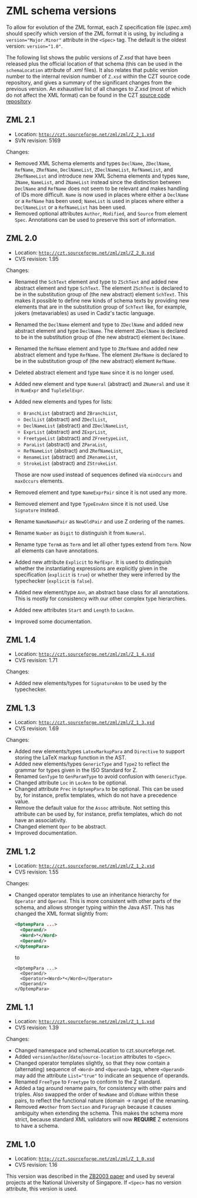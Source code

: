 # ZML schema versions

To allow for evolution of the ZML format, each Z specification file (_spec.xml_) should specify
which version of the ZML format it is using, by including a `version="Major.Minor"` attribute
in the `<Spec>` tag. The default is the oldest version: `version="1.0"`.

The following list shows the public versions of _Z.xsd_ that have been released plus the
official location of that schema (this can be used in the `schemaLocation` attribute of _.xml_
files). It also relates that public version number to the internal revision number of `Z.xsd`
within the CZT source code repository, and gives a summary of the significant changes from the
previous version. An exhaustive list of all changes to _Z.xsd_ (most of which do not affect the
XML format) can be found in the CZT [source code repository][czt-src].

[czt-src]: ../source-repository.html


## ZML 2.1

-   Location: [`http://czt.sourceforge.net/zml/zml/Z_2_1.xsd`](Z_2_1.xsd)
-   SVN revision: 5169

Changes:

-   Removed XML Schema elements and types `DeclName`, `ZDeclName`, `RefName`, `ZRefName`,
    `DeclNameList`, `ZDeclNameList`, `RefNameList`, and `ZRefNameList` and introduce new XML Schema
    elements and types `Name`, `ZName`, `NameList`, and `ZNameList` instead since the distinction
    between `DeclName` and `RefName` does not seem to be relevant and makes handling of IDs more
    difficult. `Name` is now used in places where either a `DeclName` or a `RefName` has been used;
    `NameList` is used in places where either a `DeclNameList` or a `RefNameList` has been used.
-   Removed optional attributes `Author`, `Modified`, and `Source` from element `Spec`.
    Annotations can be used to preserve this sort of information.

## ZML 2.0

-   Location: [`http://czt.sourceforge.net/zml/zml/Z_2_0.xsd`](Z_2_0.xsd)
-   CVS revision: 1.95

Changes:

-   Renamed the `SchText` element and type to `ZSchText` and added new abstract element and type
    `SchText`. The element `ZSchText` is declared to be in the substitution group of (the new
    abstract) element `SchText`. This makes it possible to define new kinds of schema texts by
    providing new elements that are in the substitution group of `SchText` like, for example,
    jokers (metavariables) as used in Cadiz's tactic language.
-   Renamed the `DeclName` element and type to `ZDeclName` and added new abstract element and type
    `DeclName`. The element `ZDeclName` is declared to be in the substitution group of (the new
    abstract) element `DeclName`.
-   Renamed the `RefName` element and type to `ZRefName` and added new abstract element and type
    `RefName`. The element `ZRefName` is declared to be in the substitution group of (the new
    abstract) element `RefName`.
-   Deleted abstract element and type `Name` since it is no longer used.
-   Added new element and type `Numeral` (abstract) and `ZNumeral` and use it in `NumExpr` and
    `TupleSelExpr`.
-   Added new elements and types for lists:
    
    -   `BranchList` (abstract) and `ZBranchList`,
    -   `DeclList` (abstract) and `ZDeclList`,
    -   `DeclNameList` (abstract) and `ZDeclNameList`,
    -   `ExprList` (abstract) and `ZExprList`,
    -   `FreetypeList` (abstract) and `ZFreetypeList`,
    -   `ParaList` (abstract) and `ZParaList`,
    -   `RefNameList` (abstract) and `ZRefNameList`,
    -   `RenameList` (abstract) and `ZRenameList`,
    -   `StrokeList` (abstract) and `ZStrokeList`.
    
    Those are now used instead of sequences defined via `minOccurs` and `maxOccurs` elements.
-   Removed element and type `NameExprPair` since it is not used any more.
-   Removed element and type `TypeEnvAnn` since it is not used. Use `Signature` instead.
-   Rename `NameNamePair` as `NewOldPair` and use Z ordering of the names.
-   Rename `Number` as `Digit` to distinguish it from `Numeral`.
-   Rename type `TermA` as `Term` and let all other types extend from `Term`.
    Now all elements can have annotations.
-   Added new attribute `Explicit` to `RefExpr`. It is used to distinguish whether the
    instantiating expressions are explicitly given in the specification (`explicit` is `true`) or
    whether they were inferred by the typechecker (`explicit` is `false`).
-   Added new element/type `Ann`, an abstract base class for all annotations.
    This is mostly for consistency with our other complex type hierarchies.
-   Added new attributes `Start` and `Length` to `LocAnn`.
-   Improved some documentation.


## ZML 1.4

-   Location: [`http://czt.sourceforge.net/zml/zml/Z_1_4.xsd`](Z_1_4.xsd)
-   CVS revision: 1.71

Changes:

-   Added new elements/types for `SignatureAnn` to be used by the typechecker.


## ZML 1.3

-   Location: [`http://czt.sourceforge.net/zml/zml/Z_1_3.xsd`](Z_1_3.xsd)
-   CVS revision: 1.69

Changes:

-   Added new elements/types `LatexMarkupPara` and `Directive` to support storing the LaTeX markup
    function in the AST.
-   Added new elements/types `GenericType` and `Type2` to reflect the grammar for types given in
    the ISO Standard for Z.
-   Renamed `GenType` to `GenParamType` to avoid confusion with `GenericType`. 
-   Changed attribute `Loc` in `LocAnn` to be optional. 
-   Changed attribute `Prec` in `OptempPara` to be optional. This can be used by, for instance,
    prefix templates, which do not have a precedence value. 
-   Remove the default value for the `Assoc` attribute. Not setting this attribute can be used by,
    for instance, prefix templates, which do not have an associativity. 
-   Changed element `Oper` to be abstract. 
-   Improved documentation.


## ZML 1.2

-   Location: [`http://czt.sourceforge.net/zml/zml/Z_1_2.xsd`](Z_1_2.xsd)
-   CVS revision: 1.55

Changes:

-   Changed operator templates to use an inheritance hierarchy for `Operator` and `Operand`.
    This is more consistent with other parts of the schema, and allows stronger typing within the
    Java AST. This has changed the XML format slightly from:

    ```xml
    <OptempPara ...>
      <Operand/>
      <Word>*</Word>
      <Operand/>
    </OptempPara>
    ```

    to

    ```
    <OptempPara ...>
      <Operand/>
      <Operator><Word>*</Word></Operator>
      <Operand/>
    </OptempPara>
    ```

## ZML 1.1

-   Location: [`http://czt.sourceforge.net/zml/zml/Z_1_1.xsd`](Z_1_1.xsd)
-   CVS revision: 1.39

Changes:

-   Changed namespace and schemaLocation to czt.sourceforge.net.
-   Added `version`/`author`/`date`/`source-location` attributes to `<Spec>`.
-   Changed operator templates slightly, so that they now contain a (alternating) sequence of
    `<Word>` and `<Operand>` tags, where `<Operand>` may add the attribute `List="true"`
    to indicate an sequence of operands.
-   Renamed `FreeType` to `Freetype` to conform to the Z standard.
-   Added a tag around rename pairs, for consistency with other pairs and triples.
    Also swapped the order of `NewName` and `OldName` within these pairs, to reflect the
    functional nature (domain &rarr; range) of the renaming.
-   Removed `##other` from `Section` and `Paragraph` because it causes ambiguity when extending
    the schema. This makes the schema more strict, because standard XML validators will now
    **REQUIRE** Z extensions to have a schema.


## ZML 1.0

-   Location: [`http://czt.sourceforge.net/zml/zml/Z_1_0.xsd`](Z_1_0.xsd)
-   CVS revision: 1.16

This version was described in the [ZB2003 paper][zml-paper] and used by several projects at the
National University of Singapore. If `<Spec>` has no version attribute, this version is used.

[zml-paper]: http://dx.doi.org/10.1007/3-540-44880-2_26

